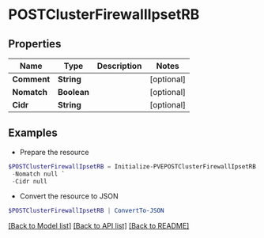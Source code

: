 # POSTClusterFirewallIpsetRB
## Properties

Name | Type | Description | Notes
------------ | ------------- | ------------- | -------------
**Comment** | **String** |  | [optional] 
**Nomatch** | **Boolean** |  | [optional] 
**Cidr** | **String** |  | [optional] 

## Examples

- Prepare the resource
```powershell
$POSTClusterFirewallIpsetRB = Initialize-PVEPOSTClusterFirewallIpsetRB  -Comment null `
 -Nomatch null `
 -Cidr null
```

- Convert the resource to JSON
```powershell
$POSTClusterFirewallIpsetRB | ConvertTo-JSON
```

[[Back to Model list]](../README.md#documentation-for-models) [[Back to API list]](../README.md#documentation-for-api-endpoints) [[Back to README]](../README.md)

